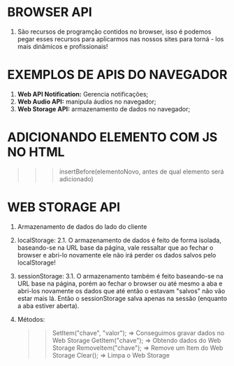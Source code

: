 # BROWSER API
1. São recursos de programção contidos no browser, isso é podemos pegar esses recursos para aplicarmos nas nossos sites para torná - los mais dinâmicos e profissionais!

# EXEMPLOS DE APIS DO NAVEGADOR

1. __Web API Notification:__ Gerencia notificações;
2. __Web Audio API:__ manipula áudios no navegador;
3. __Web Storage API:__ armazenamento de dados no navegador;

# ADICIONANDO ELEMENTO COM JS NO HTML

>>> insertBefore(elementoNovo, antes de qual elemento será adicionado)


# WEB STORAGE API

1. Armazenamento de dados do lado do cliente


2. localStorage:
    2.1. O armazenamento de dados é feito de forma isolada, baseando-se na URL base da página, vale ressaltar que ao fechar o browser e abri-lo novamente ele não irá perder os dados salvos pelo localStorage!

3. sessionStorage:
    3.1. O armazenamento também é feito baseando-se na URL base na página, porém ao fechar o browser ou até mesmo a aba e abri-los novamente os dados que até então o estavam "salvos" não vão estar mais lá. Então o sessionStorage salva apenas na sessão (enquanto a aba estiver aberta).

4. Métodos:
    
    >> SetItem("chave", "valor"); => Conseguimos gravar dados no Web Storage
    >>GetItem("chave"); => Obtendo dados do Web Storage
    >>RemoveItem("chave"); => Remove um Item do Web Storage
    >>Clear(); => Limpa o Web Storage 

